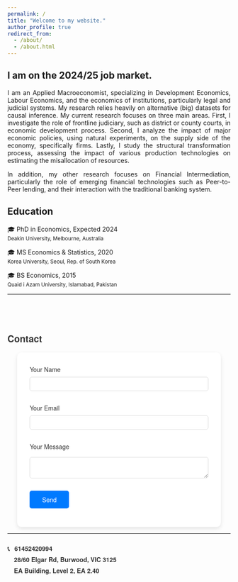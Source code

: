 ```yaml
---
permalink: /
title: "Welcome to my website."
author_profile: true
redirect_from: 
  - /about/
  - /about.html
---
```


I am on the 2024/25 job market.
---

<p style="text-align: justify;">
I am an Applied Macroeconomist, specializing in Development Economics, Labour Economics, and the economics of institutions, particularly legal and judicial systems. My research relies heavily on alternative (big) datasets for causal inference. My current research focuses on three main areas. First, I investigate the role of frontline judiciary, such as district or county courts, in economic development process. Second, I analyze the impact of major economic policies, using natural experiments, on the supply side of the economy, specifically firms. Lastly, I study the structural transformation process, assessing the impact of various production technologies on estimating the misallocation of resources.
</p>

<p style="text-align: justify;">
In addition, my other research focuses on Financial Intermediation, particularly the role of emerging financial technologies such as Peer-to-Peer lending, and their interaction with the traditional banking system.
</p>



## Education

&#127891; PhD in Economics, Expected 2024<br>
<sub>Deakin University, Melbourne, Australia</sub>

&#127891; MS Economics & Statistics, 2020<br>
<sub>Korea University, Seoul, Rep. of South Korea</sub>

&#127891; BS Economics, 2015<br>
<sub>Quaid i Azam University, Islamabad, Pakistan</sub>


---


<h2 style="margin-top: 4em; text-align: left; font-family: 'Helvetica Neue', Helvetica, Arial, sans-serif; color: #333;">Contact</h2>

<form action="https://formspree.io/f/mpwaadvz" method="POST" style="width: 80%; margin: 0 auto; text-align: left; background: #ffffff; padding: 2em; border-radius: 10px; box-shadow: 0 4px 10px rgba(0, 0, 0, 0.1); font-family: 'Helvetica Neue', Helvetica, Arial, sans-serif;">
  <label for="name" style="display: block; font-size: 1em; color: #333; margin-bottom: 0.5em;">Your Name</label>
  <input type="text" name="name" id="name" style="width: 100%; padding: 0.5em; margin-bottom: 1em; border: 1px solid #ddd; border-radius: 5px; font-size: 1em;">

  <label for="email" style="display: block; font-size: 1em; color: #333; margin-bottom: 0.5em;">Your Email</label>
  <input type="email" name="email" id="email" style="width: 100%; padding: 0.5em; margin-bottom: 1em; border: 1px solid #ddd; border-radius: 5px; font-size: 1em;">

  <label for="message" style="display: block; font-size: 1em; color: #333; margin-bottom: 0.5em;">Your Message</label>
  <textarea name="message" id="message" style="width: 100%; padding: 0.5em; margin-bottom: 1em; border: 1px solid #ddd; border-radius: 5px; font-size: 1em;"></textarea>

  <button type="submit" style="padding: 0.7em 2em; font-size: 1em; color: white; background-color: #007aff; border: none; border-radius: 5px; cursor: pointer; transition: background-color 0.3s ease; font-family: 'Helvetica Neue', Helvetica, Arial, sans-serif;">Send</button>
</form>

-----
<p style="font-size: 1em; color: #333; margin-top: 1.5em; font-family: 'Avenir', 'Helvetica Neue', Helvetica, Arial, sans-serif; line-height: 1.8;font-weight: 700;">
  <strong style="font-weight: 600;">📞</strong> <span style="margin-left: 0.5em;">61452420994</span><br>
  <strong style="font-weight: 600;">📍</strong> <span style="margin-left: 0.5em;">28/60 Elgar Rd, Burwood, VIC 3125</span><br>
  <strong style="font-weight: 600;">🏢</strong> <span style="margin-left: 0.5em;">EA Building, Level 2, EA 2.40</span>
</p>


